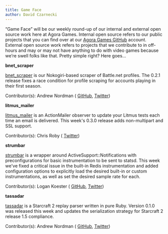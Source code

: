 ```yaml
---
title: Game Face
author: David Czarnecki
---
```

“Game Face” will be our weekly round-up of our internal and external open source work here at Agora Games. Internal open source refers to our public projects that you can find over at our [Agora Games GitHub](https://github.com/agoragames/) account. External open source work refers to projects that we contribute to in off-hours and may or may not have anything to do with video games because we’re swell folks like that. Pretty simple right? Here goes…

 **bnet_scraper**

 [bnet_scraper](https://github.com/agoragames/bnet_scraper/) is our Nokogiri-based scraper of Battle.net profiles. The 0.2.1 release fixes a race condition for profile scraping for accounts playing in their first season.

 Contributor(s): Andrew Nordman ( [GitHub](https://github.com/Cadwallion/), [Twitter](https://twitter.com/#%21/Cadwallion))

 **litmus_mailer**

 [litmus_mailer](https://github.com/logankoester/litmus_mailer) is an ActionMailer observer to update your Litmus tests each time an email is delivered. This week's 0.3.0 release adds non-multipart and SSL support.

 Contributor(s): Chris Roby ( [Twitter](https://twitter.com/croby))

 **strumbar**

 [strumbar](https://github.com/agoragames/strumbar) is a wrapper around ActiveSupport::Notifications with preconfigurations for basic instrumentation to be sent to statsd. This week we've fixed a critical issue in the built-in Redis instrumentation and added configuration options to explicitly load the desired built-in or custom instrumentations, as well as set the desired sample rate for each.

 Contributor(s): Logan Koester ( [GitHub](https://github.com/logankoester/), [Twitter](https://twitter.com/#%21/logankoester))

 **tassadar**

 [tassadar](https://github.com/agoragames/tassadar) is a Starcraft 2 replay parser written in pure Ruby. Version 0.1.0 was released this week and updates the serialization strategy for Starcraft 2 release 1.5 compliance.

 Contributor(s): Andrew Nordman ( [GitHub](https://github.com/Cadwallion/), [Twitter](https://twitter.com/#%21/Cadwallion))
